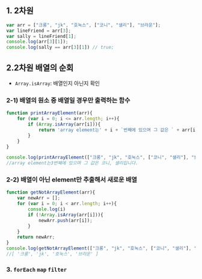 ## 1. 2차원 
```javascript
var arr = ["크롱", "jk", "호눅스", ["코니", "샐리"], "브라운"];
var lineFriend = arr[3];
var sally = lineFriend[1];
console.log(arr[3][1]);
console.log(sally == arr[3][1]) // true;
```
## 2.2차원 배열의 순회 

* `Array.isArray`: 배열인지 아닌지 확인
### 2-1) 배열의 원소 중 배열일 경우만 출력하는 함수
```javascript 
function printArrayElement(arr){
    for (var i = 0; i <= arr.length; i++){
        if (Array.isArray(arr[i])){
            return 'array element는' + i + `번째에 있으며 그 값은 ` + arr[i].join(', ') + `입니다.`;
        }
    }
}

console.log(printArrayElement(["크롱", "jk", "호눅스", ["코니", "샐리"], "브라운"]));
//array element는3번째에 있으며 그 값은 코니, 샐리입니다.
```
### 2-2) 배열이 아닌 element만 추출해서 새로운 배열 
```javascript
function getNotArrayElement(arr){
    var newArr = [];
    for (var i = 0; i < arr.length; i++){
        console.log(i)
        if (!Array.isArray(arr[i])){
            newArr.push(arr[i]);
        }
    }
    return newArr;
}
console.log(getNotArrayElement(["크롱", "jk", "호눅스", ["코니", "샐리"], "브라운"]));
//[ '크롱', 'jk', '호눅스', '브라운' ]
```
### 3. `forEach` `map` `filter`
